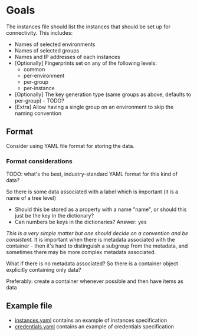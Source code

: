 # Goals

The instances file should list the instances that should be set up for connectivity. This includes:
- Names of selected environments
- Names of selected groups
- Names and IP addresses of each instances
- [Optionally] Fingerprints set on any of the following levels:
    - common
    - per-environment
    - per-group
    - per-instance
- [Optionally] The key generation type (same groups as above, defaults to per-group) - TODO?
- [Extra] Allow having a single group on an environment to skip the naming convention

## Format

Consider using YAML file format for storing the data.

### Format considerations

TODO: what's the best, industry-standard YAML format for this kind of data?

So there is some data associated with a label which is important (it is a name of a tree level)
- Should this be stored as a property with a name "name", or should this just be the key in the dictionary?
- Can numbers be keys in the dictionaries? Answer: yes

*This is a very simple matter but one should decide on a convention and be consistent.*
It is important when there is metadata associated with the container - then it's hard to distinguish a subgroup from the metadata, and sometimes there may be more complex metadata associated.

What if there is no metadata associated? So there is a container object explicitly containing only data?

Preferably: create a container whenever possible and then have items as data

## Example file

- [instances.yaml](samples/instances.yaml) contains an example of instances specification
- [credentials.yaml](samples/credentials.yaml) contains an example of credentials specification



